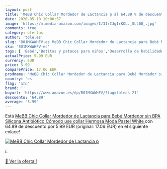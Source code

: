 ```yaml
---
layout: post
title: 'MeBB Chic Collar Mordedor de Lactancia p al 64.89 % de descuento'
date: 2020-05-10 10:00:57
image: 'https://m.media-amazon.com/images/I/31rIJgIrKOL._SL400_.jpg'
comments: true
category: ofertas
author: 'tole.es'
slug: 'B01MXWWHFV-es MeBB Chic Collar Mordedor de Lactancia para Bebé Mordedor...'
sku: 'B01MXWWHFV-es'
tags: [ 'Bebé','Botitas y patucos para niños','Desarrollo de habilidades motoras','Juguetes','Juguetes para Bebés y primera infancia','Juguetes para apilar y encajar','Juguetes y juegos','Lactancia y alimentación','Recipientes para comida','Zapatos','Zapatos para bebés','Zapatos para niños','Zapatos y complementos','bebé','lactancia', ]
actualPrice: 5.99 EUR
currency: EUR
price: 5.99
comparePrice: 17.06 EUR
prodname: 'MeBB Chic Collar Mordedor de Lactancia para Bebé Mordedor sin BPA Silicona Antibiótico Cómodo use collar  Hermosa Moda  Pastel White '
country: 'es'
flag: '🇪🇸'
brand: ''
buyurl: 'https://www.amazon.es/dp/B01MXWWHFV/?tag=tolees-21'
descuento: '64.89'
average: '5.99'
---
```


Está [MeBB Chic Collar Mordedor de Lactancia para Bebé Mordedor sin BPA Silicona Antibiótico Cómodo use collar  Hermosa Moda  Pastel White ](https://www.amazon.es/dp/B01MXWWHFV/?tag=tolees-21) con 64.89 de descuento por 5.99 EUR (original: 17.06 EUR) en el siguiente enlace!

[![MeBB Chic Collar Mordedor de Lactancia p](https://m.media-amazon.com/images/I/31rIJgIrKOL._SL400_.jpg)](https://www.amazon.es/dp/B01MXWWHFV/?tag=tolees-21)

ℹ️:


[🛒 Ver la oferta!!](https://www.amazon.es/dp/B01MXWWHFV/?tag=tolees-21)
